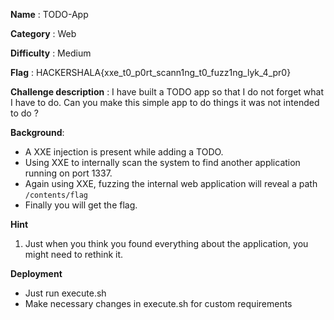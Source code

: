 **Name** : TODO-App

**Category** : Web

**Difficulty** : Medium

**Flag** : HACKERSHALA{xxe_t0_p0rt_scann1ng_t0_fuzz1ng_lyk_4_pr0}

**Challenge description** : 
I have built a TODO app so that I do not forget what I have to do. Can you make this simple app to do things it was not intended to do ?

**Background**: 

+ A XXE injection is present while adding a TODO.
+ Using XXE to internally scan the system to find another application running on port 1337.
+ Again using XXE, fuzzing the internal web application will reveal a path `/contents/flag`
+ Finally you will get the flag.

**Hint**
1. Just when you think you found everything about the application, you might need to rethink it.

**Deployment**
+ Just run execute.sh
+ Make necessary changes in execute.sh for custom requirements